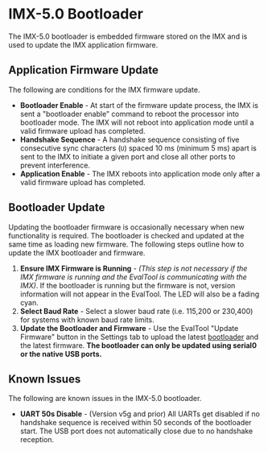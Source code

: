 # IMX-5.0 Bootloader

The IMX-5.0 bootloader is embedded firmware stored on the IMX and is used to update the IMX application firmware.  

## Application Firmware Update

The following are conditions for the IMX firmware update.

- **Bootloader Enable** - At start of the firmware update process, the IMX is sent a "bootloader enable" command to reboot the processor into bootloader mode.  The IMX will not reboot into application mode until a valid firmware upload has completed.
- **Handshake Sequence** - A handshake sequence consisting of five consecutive sync characters (`U`) spaced 10 ms (minimum 5 ms) apart is sent to the IMX to initiate a given port and close all other ports to prevent interference.
- **Application Enable** - The IMX reboots into application mode only after a valid firmware upload has completed. 

## Bootloader Update

Updating the bootloader firmware is occasionally necessary when new functionality is required.  The bootloader is checked and updated at the same time as loading new firmware. The following steps outline how to update the IMX bootloader and firmware.

1. **Ensure IMX Firmware is Running** - *(This step is not necessary if the IMX firmware is running and the EvalTool is communicating with the IMX)*. If the bootloader is running but the firmware is not, version information will not appear in the EvalTool. The LED will also be a fading cyan.
2. **Select Baud Rate** - Select a slower baud rate (i.e. 115,200 or 230,400) for systems with known baud rate limits. 
3. **Update the Bootloader and Firmware** - Use the EvalTool "Update Firmware" button in the Settings tab to upload the latest [bootloader](https://github.com/inertialsense/InertialSenseSDK/releases/tag/bootloader) and the latest firmware. **The bootloader can only be updated using serial0 or the native USB ports.**

## Known Issues 

The following are known issues in the IMX-5.0 bootloader.

- **UART 50s Disable** - (Version v5g and prior) All UARTs get disabled if no handshake sequence is received within 50 seconds of the bootloader start.  The USB port does not automatically close due to no handshake reception.
